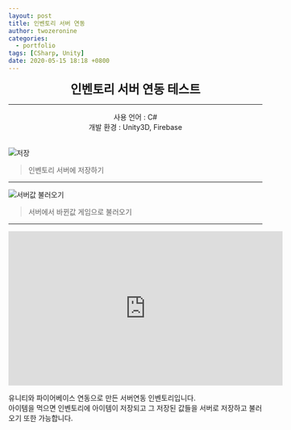 ```yaml
---
layout: post
title: 인벤토리 서버 연동
author: twozeronine
categories:
  - portfolio
tags: [CSharp, Unity]
date: 2020-05-15 18:18 +0800
---
```


<center>
<span style=
"font-size:170%;
font-weight:bold">
인벤토리 서버 연동 테스트
</span>
</center>

---

<center>사용 언어 : C#</center>
<center>개발 환경 : Unity3D, Firebase</center>
<br/>

![저장](https://user-images.githubusercontent.com/67315288/124349472-2278a080-dc2a-11eb-8e8b-a8c567e375d3.gif)

> 인벤토리 서버에 저장하기

---

![서버값 불러오기](https://user-images.githubusercontent.com/67315288/124349471-21477380-dc2a-11eb-96f8-765f92f40443.gif)

> 서버에서 바뀐값 게임으로 불러오기

---

<iframe width="544" height="306" src="https://serviceapi.nmv.naver.com/flash/convertIframeTag.nhn?vid=3EAF32E643C429BAFA97F85F5DA177373136&outKey=V1274255340a0a2e085711b6811099841c5e034d4270e5fde97841b6811099841c5e0" frameborder="no" scrolling="no" title="NaverVideo" allow="autoplay; gyroscope; accelerometer; encrypted-media" allowfullscreen></iframe>

유니티와 파이어베이스 연동으로 만든 서버연동 인벤토리입니다.  
아이템을 먹으면 인벤토리에 아이템이 저장되고 그 저장된 값들을 서버로 저장하고 불러오기 또한 가능합니다.
